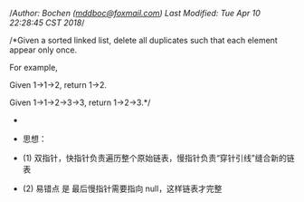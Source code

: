 /*Author: Bochen (mddboc@foxmail.com)
Last Modified: Tue Apr 10 22:28:45 CST 2018*/

/*Given a sorted linked list, delete all duplicates such that each element appear only once.

 For example,

 Given 1->1->2, return 1->2.

 Given 1->1->2->3->3, return 1->2->3.*/


 
* 
* 思想：

* (1) 双指针，快指针负责遍历整个原始链表，慢指针负责“穿针引线”缝合新的链表

* (2) 易错点 是 最后慢指针需要指向 null，这样链表才完整
